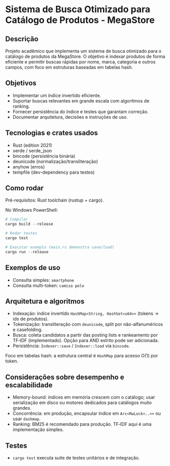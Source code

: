 # Sistema de Busca Otimizado para Catálogo de Produtos - MegaStore

## Descrição

Projeto acadêmico que implementa um sistema de busca otimizado para o catálogo de produtos da MegaStore. O objetivo é indexar produtos de forma eficiente e permitir buscas rápidas por nome, marca, categoria e outros campos, com foco em estruturas baseadas em tabelas hash.

## Objetivos

- Implementar um índice invertido eficiente.
- Suportar buscas relevantes em grande escala com algoritmos de ranking.
- Fornecer persistência do índice e testes que garantam correção.
- Documentar arquitetura, decisões e instruções de uso.

## Tecnologias e crates usados

- Rust (edition 2021)
- serde / serde_json
- bincode (persistência binária)
- deunicode (normalização/transliteração)
- anyhow (erros)
- tempfile (dev-dependency para testes)

## Como rodar

Pré-requisitos: Rust toolchain (rustup + cargo).

No Windows PowerShell:

```powershell
# Compilar
cargo build --release

# Rodar testes
cargo test

# Executar exemplo (main.rs demonstra save/load)
cargo run --release
```

## Exemplos de uso

- Consulta simples: `smartphone`
- Consulta multi-token: `camisa polo`

## Arquitetura e algoritmos

- Indexação: índice invertido `HashMap<String, HashSet<u64>>` (tokens -> ids de produtos).
- Tokenização: transliteração com `deunicode`, split por não-alfanuméricos e casefolding.
- Busca: coleta candidatos a partir das posting lists e rankeamento por TF‑IDF (implementado). Opção para AND estrito pode ser adicionada.
- Persistência: `Indexer::save` / `Indexer::load` via `bincode`.

Foco em tabelas hash: a estrutura central é `HashMap` para acesso O(1) por token.

## Considerações sobre desempenho e escalabilidade

- Memory-bound: índices em memória crescem com o catálogo; usar serialização em disco ou motores dedicados para catálogos muito grandes.
- Concorrência: em produção, encapsular índice em `Arc<RwLock<..>>` ou usar `dashmap`.
- Ranking: BM25 é recomendado para produção. TF‑IDF aqui é uma implementação simples.

## Testes

- `cargo test` executa suite de testes unitários e de integração.
